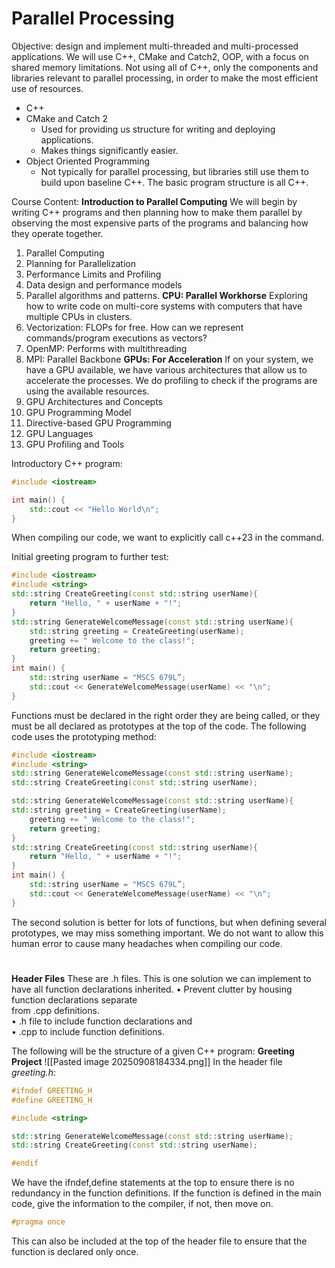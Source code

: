 # Parallel Processing

Objective: design and implement multi-threaded and multi-processed applications. 
We will use C++, CMake and Catch2, OOP, with a focus on shared memory limitations. 
Not using all of C++, only the components and libraries relevant to parallel processing, in order to make the most efficient use of resources. 
- C++ 
- CMake and Catch 2
	- Used for providing us structure for writing and deploying applications. 
	- Makes things significantly easier. 
- Object Oriented Programming
	- Not typically for parallel processing, but libraries still use them to build upon baseline C++. The basic program structure is all C++.

Course Content:
 **Introduction to Parallel Computing**
 We will begin by writing C++ programs and then planning how to make them parallel by observing the most expensive parts of the programs and balancing how they operate together. 
1. Parallel Computing
2. Planning for Parallelization
3. Performance Limits and Profiling
4. Data design and performance models
5. Parallel algorithms and patterns.
**CPU: Parallel Workhorse**
Exploring how to write code on multi-core systems with computers that have multiple CPUs in clusters.
6. Vectorization: FLOPs for free. How can we represent commands/program executions as vectors?
7. OpenMP: Performs with multithreading
8. MPI: Parallel Backbone
**GPUs: For Acceleration**
If on your system, we have a GPU available, we have various architectures that allow us to accelerate the processes. We do profiling to check if the programs are using the available resources. 
9. GPU Architectures and Concepts
10. GPU Programming Model
11. Directive-based GPU Programming
12. GPU Languages
13. GPU Profiling and Tools 

Introductory C++ program:
```c++
#include <iostream>

int main() {
    std::cout << "Hello World\n";
}

```
When compiling our code, we want to explicitly call c++23 in the command. 

Initial greeting program to further test:
```c++
#include <iostream>  
#include <string>  
std::string CreateGreeting(const std::string userName){  
	return "Hello, " + userName + "!";  
}  
std::string GenerateWelcomeMessage(const std::string userName){  
	std::string greeting = CreateGreeting(userName);  
	greeting += " Welcome to the class!";  
	return greeting;  
}  
int main() {  
	std::string userName = "MSCS 679L”;  
	std::cout << GenerateWelcomeMessage(userName) << "\n";  
}
```
Functions must be declared in the right order they are being called, or they must be all declared as prototypes at the top of the code. 
The following code uses the prototyping method:
```C++
#include <iostream>  
#include <string>  
std::string GenerateWelcomeMessage(const std::string userName);  
std::string CreateGreeting(const std::string userName);  

std::string GenerateWelcomeMessage(const std::string userName){  
std::string greeting = CreateGreeting(userName);  
	greeting += " Welcome to the class!";  
	return greeting;  
}  
std::string CreateGreeting(const std::string userName){  
	return "Hello, " + userName + "!";  
}  
int main() {  
	std::string userName = "MSCS 679L”;  
	std::cout << GenerateWelcomeMessage(userName) << "\n";  
}
```
The second solution is better for lots of functions, but when defining several prototypes, we may miss something important. We do not want to allow this human error to cause many headaches when compiling our code. 

# 

**Header Files**
These are .h files. This is one solution we can implement to have all function declarations inherited. 
• Prevent clutter by housing function declarations separate  
from .cpp definitions.  
	• .h file to include function declarations and  
	• .cpp to include function definitions.

The following will be the structure of a given C++ program:
**Greeting Project**
![[Pasted image 20250908184334.png]]
In the header file *greeting.h*:
```C++
#ifndef GREETING_H  
#define GREETING_H  

#include <string>  

std::string GenerateWelcomeMessage(const std::string userName);  
std::string CreateGreeting(const std::string userName);  

#endif
```
We have the ifndef,define statements at the top to ensure there is no redundancy in the function definitions. If the function is defined in the main code, give the information to the compiler, if not, then move on. 

```C++
#pragma once
```
This can also be included at the top of the header file to ensure that the function is declared only once. 


